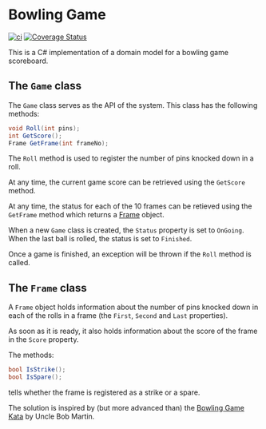 # Bowling Game 

[![ci](https://github.com/larsmichael/BowlingGame/actions/workflows/ci.yml/badge.svg)](https://github.com/larsmichael/BowlingGame/actions/workflows/ci.yml)
[![Coverage Status](https://coveralls.io/repos/github/larsmichael/BowlingGame/badge.svg?branch=master)](https://coveralls.io/github/larsmichael/BowlingGame?branch=master)

This is a C# implementation of a domain model for a bowling game scoreboard.

## The `Game` class
The `Game` class serves as the API of the system. This class has the following methods:

```csharp
void Roll(int pins);
int GetScore();
Frame GetFrame(int frameNo);
```

The `Roll` method is used to register the number of pins knocked down in a roll.

At any time, the current game score can be retrieved using the `GetScore` method.

At any time, the status for each of the 10 frames can be retieved using the `GetFrame` method which returns a [Frame](#the-frame-class) object.

When a new `Game` class is created, the `Status` property is set to `OnGoing`. When the last ball is rolled, the status is set to `Finished`.

Once a game is finished, an exception will be thrown if the `Roll` method is called.

## The `Frame` class
A `Frame` object holds information about the number of pins knocked down in each of the rolls in a frame (the `First`, `Second` and `Last` properties).

As soon as it is ready, it also holds information about the score of the frame in the `Score` property.

The methods:

```csharp
bool IsStrike();
bool IsSpare();
```

tells whether the frame is registered as a strike or a spare.

The solution is inspired by (but more advanced than) the [Bowling Game Kata](http://butunclebob.com/ArticleS.UncleBob.TheBowlingGameKata) by Uncle Bob Martin.

